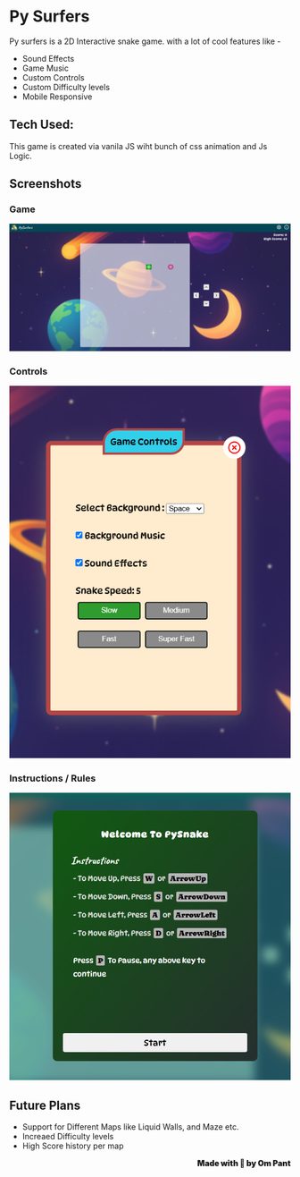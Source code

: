 # Py Surfers

Py surfers is a 2D Interactive snake game. with a lot of cool features like -

-   Sound Effects
-   Game Music
-   Custom Controls
-   Custom Difficulty levels
-   Mobile Responsive

## Tech Used:

This game is created via vanila JS wiht bunch of css animation and Js Logic.

## Screenshots

### Game

![Game Image](./screenshots/game.png)

### Controls

!["Game Image"](./screenshots/controls.png)

### Instructions / Rules

!["Game Image"](./screenshots/rules.png)

## Future Plans

-   Support for Different Maps like Liquid Walls, and Maze etc.
-   Increaed Difficulty levels
-   High Score history per map

<p style="text-align:right; font-weight:900;">Made with 💖 by Om Pant</p>
